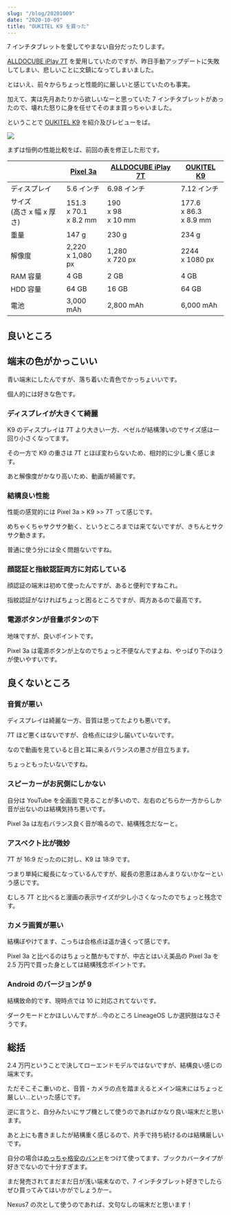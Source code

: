 ```yaml
---
slug: "/blog/20201009"
date: "2020-10-09"
title: "OUKITEL K9 を買った"
---
```


7 インチタブレットを愛してやまない自分だったりします。

[ALLDOCUBE iPlay 7T](https://amzn.to/3bOxv14) を愛用していたのですが、昨日手動アップデートに失敗してしまい、悲しいことに文鎮になってしまいました。

とはいえ、前々からちょっと性能的に厳しいと感じていたのも事実。

加えて、実は先月あたりから欲しいなーと思っていた 7 インチタブレットがあったので、壊れた怒りに身を任せてそのまま買っちゃいました。

ということで [OUKITEL K9](https://amzn.to/34DZ5wB) を紹介及びレビューをば。

<a href="https://www.amazon.co.jp/gp/product/B086337ZPQ/ref=as_li_ss_il?ie=UTF8&psc=1&linkCode=li2&tag=piro09190c-22&linkId=e159a83d5598d86602871941982e8948&language=ja_JP" target="_blank"><img border="0" src="//ws-fe.amazon-adsystem.com/widgets/q?_encoding=UTF8&ASIN=B086337ZPQ&Format=_SL160_&ID=AsinImage&MarketPlace=JP&ServiceVersion=20070822&WS=1&tag=piro09190c-22&language=ja_JP" ></a><img src="https://ir-jp.amazon-adsystem.com/e/ir?t=piro09190c-22&language=ja_JP&l=li2&o=9&a=B086337ZPQ" width="1" height="1" border="0" alt="" style="border:none !important; margin:0 !important;" />

まずは恒例の性能比較をば、前回の表を修正した形です。

|                                | [Pixel 3a](https://amzn.to/3cXDr9i) | [ALLDOCUBE iPlay 7T](https://amzn.to/3bOxv14) | [OUKITEL K9](https://amzn.to/3dkIPVi) |
| ------------------------------ | ----------------------------------- | --------------------------------------------- | ------------------------------------- |
| ディスプレイ                   | 5.6 インチ                          | 6.98 インチ                                   | 7.12 インチ                           |
| サイズ <br> (高さ x 幅 x 厚さ) | 151.3 <br>x 70.1 <br>x 8.2 mm       | 190 <br>x 98 <br>x 10 mm                      | 177.6 <br>x 86.3<br>x 8.9 mm          |
| 重量                           | 147 g                               | 230 g                                         | 234 g                                 |
| 解像度                         | 2,220 <br>x 1,080 px                | 1,280 <br>x 720 px                            | 2244 <br>x 1080 px                    |
| RAM 容量                       | 4 GB                                | 2 GB                                          | 4 GB                                  |
| HDD 容量                       | 64 GB                               | 16 GB                                         | 64 GB                                 |
| 電池                           | 3,000 mAh                           | 2,800 mAh                                     | 6,000 mAh                             |

## 良いところ

## 端末の色がかっこいい

青い端末にしたんですが、落ち着いた青色でかっちょいいです。

個人的には好きな色です。

### ディスプレイが大きくて綺麗

K9 のディスプレイは 7T より大きい一方、ベゼルが結構薄いのでサイズ感は一回り小さくなってます。

その一方で K9 の重さは 7T とほぼ変わらないため、相対的に少し重く感じます。

あと解像度がかなり高いため、動画が綺麗です。

### 結構良い性能

性能の感覚的には Pixel 3a > K9 >> 7T って感じです。

めちゃくちゃサクサク動く、というところまでは来てないですが、きちんとサクサク動きます。

普通に使う分には全く問題ないですね。

### 顔認証と指紋認証両方に対応している

顔認証の端末は初めて使ったんですが、あると便利ですねこれ。

指紋認証がなければちょっと困るところですが、両方あるので最高です。

### 電源ボタンが音量ボタンの下

地味ですが、良いポイントです。

Pixel 3a は電源ボタンが上なのでちょっと不便なんですよね、やっぱり下のほうが使いやすいです。

## 良くないところ

### 音質が悪い

ディスプレイは綺麗な一方、音質は思ってたよりも悪いです。

7T ほど悪くはないですが、合格点には少し届いていないです。

なので動画を見ていると目と耳に来るバランスの悪さが目立ちます。

ちょっともったいないですね。

### スピーカーがお尻側にしかない

自分は YouTube を全画面で見ることが多いので、左右のどちらか一方からしか音が出ないのは結構気持ち悪いです。

Pixel 3a は左右バランス良く音が鳴るので、結構残念だなーと。

### アスペクト比が微妙

7T が 16:9 だったのに対し、K9 は 18:9 です。

つまり単純に縦長になっているんですが、縦長の恩恵はあんまりないかなーという感じです。

むしろ 7T と比べると漫画の表示サイズが少し小さくなったのでちょっと残念です。

### カメラ画質が悪い

結構ぼやけてます、こっちは合格点は遥か遠くって感じです。

Pixel 3a と比べるのはちょっと酷かもですが、中古とはいえ美品の Pixel 3a を 2.5 万円で買った身としては結構残念ポイントです。

### Android のバージョンが 9

結構致命的です、現時点では 10 に対応されてないです。

ダークモードとかほしいんですが…今のところ LineageOS しか選択肢はなさそうです。

## 総括

2.4 万円ということで決してローエンドモデルではないですが、結構良い感じの端末です。

ただそこそこ重いのと、音質・カメラの点を踏まえるとメイン端末にはちょっと厳しい…といった感じです。

逆に言うと、自分みたいにサブ機として使うのであればかなり良い端末だと思います。

あと上にも書きましたが結構重く感じるので、片手で持ち続けるのは結構厳しいです。

自分の場合は[めっちゃ格安のバンド](https://amzn.to/2GzYPH4)をつけて使ってます、ブックカバータイプが好きでないので十分すぎます。

まだ発売されてまだまだ日が浅い端末なので、7 インチタブレット好きでしたらぜひ買ってみてはいかがでしょうかー。

Nexus7 の次として使うのであれば、文句なしの端末だと思います！
